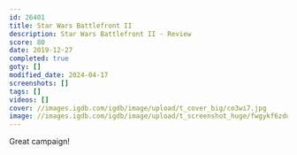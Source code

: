 ```yaml
---
id: 26401
title: Star Wars Battlefront II
description: Star Wars Battlefront II - Review
score: 80
date: 2019-12-27
completed: true
goty: []
modified_date: 2024-04-17
screenshots: []
tags: []
videos: []
cover: //images.igdb.com/igdb/image/upload/t_cover_big/co3wi7.jpg
image: //images.igdb.com/igdb/image/upload/t_screenshot_huge/fwgykf6zduu6xtoyh4ap.jpg
---
```

Great campaign! 